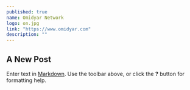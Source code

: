 ```yaml
---
published: true
name: Omidyar Network
logo: on.jpg
link: "https://www.omidyar.com"
description: ""
---
```



## A New Post

Enter text in [Markdown](http://daringfireball.net/projects/markdown/). Use the toolbar above, or click the **?** button for formatting help.
